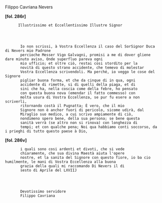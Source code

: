 Filippo Cavriana
Nevers




    
      
        
**[fol. 286r]**


        
          Illustrissimo et Eccellentissimo Illustre Signor
        


        
           Io non scrissi, à Vostra Eccellenza il caso del SorSignor Duca di Nevers mio Padrone
           percioche Messer Vigo Galvagni, promisi a me di dover gliene dare minuto aviso, Onde superfluo pareva ogni
           mio ufficio; et oltre ciò, restai cosi stordito per la
           novità di questo strano accidente, che temevo di molestar
           Vostra Eccellenza scrivendoli. Ma perché, io veggo le cose del Signore
           pigliar buona forma, et che da cinque di in qua, ogni
           accidente di rimette, si di quelli della piaga, et di
           sini che ha, nella coscia come della febre, ho pensato
           con questa buona nova (emendar il fatto commesso) con
           molta usura di Vostra Eccellenza, se pur fu esere a non scriverli,
           ritornando costà il Pugnatta; È vero, che il mio
           Signore non è anchor fuori di pericolo, sicome udirà, dal
           Miraglio suo medico, a cui scrivo ampiamente di ciò,
           nondimeno spero bene, della sua persona; se bene questa
           sanità verrà (se altro non si rinova) con longhezza di
           tempi; et con qualche pena; Noi qua habbiamo conti soccorso, da i prieghi di tutto questo paese à Dio,
        


        
**[fol. 286v]**


        
           i quali sono cosi ardenti et divoti, che si vede
           chiaramente, che sua divina Maestà aiuta l'opere
           nostre, et la sanita del Signore con questo fiore, io ba cio humilmente, le mani di Vostra Eccellenza alla buona
           grazia della quali mi raccomando Di Nevers il di
           sesto di Aprile del LXVIIJ
        


        
           Devotissimo servidore
           Filippo Cavriana
        


      
    
  